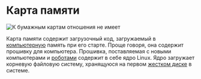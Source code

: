 # Карта памяти
![К бумажным картам отношения не имеет](item:better_cc:flash_memory)

Карта памяти содержит загрузочный код, загружаемый в [компьютерную](../block/computer.md) память при его старте. Проще говоря, она содержит прошивку для компьютера. Прошивка, поставляемая с новыми компьютерами и [роботами](robot.md) содержит в себе ядро Linux. Ядро загружает корневую файловую систему, хранящуюся на первом [жестком диске](hard_drive.md) в системе.
